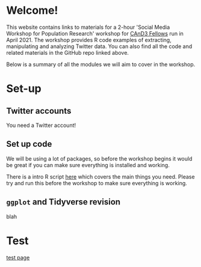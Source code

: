 # Welcome!

This website contains links to materials for a 2-hour 'Social Media Workshop for Population Research' workshop for [CAnD3 Fellows](https://www.mcgill.ca/cand3/) run in April 2021. The workshop provides R code examples of extracting, manipulating and analyzing Twitter data. You can also find all the code and related materials in the GitHub repo linked above. 

Below is a summary of all the modules we will aim to cover in the workshop. 

# Set-up

## Twitter accounts

You need a Twitter account! 

## Set up code
We will be using a lot of packages, so before the workshop begins it would be great if you can make sure everything is installed and working. 

There is a intro R script [here](https://github.com/MJAlexander/social_media_workshop/blob/main/code/0_setup.R) which covers the main things you need. Please try and run this before the workshop to make sure everything is working. 

## `ggplot` and Tidyverse revision

blah

# Test

<a href="https://github.com/MJAlexander/social_media_workshop/blob/main/1_test.html" title="Test page">test page</a>
